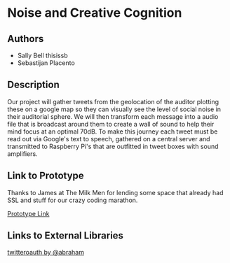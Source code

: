 # Noise and Creative Cognition 

## Authors
- Sally Bell thisissb
- Sebastijan Placento

## Description
Our project will gather tweets from the geolocation of the auditor plotting these on a google map so they can visually see the level of social noise in their auditorial sphere. We will then transform each message into a audio file that is broadcast around them to create a wall of sound to help their mind focus at an optimal 70dB. To make this journey each tweet must be read out via Google's text to speech, gathered on a central server and transmitted to Raspberry Pi's that are outfitted in tweet boxes with sound amplifiers. 

## Link to Prototype
Thanks to James at The Milk Men for lending some space that already had SSL and stuff for our crazy coding marathon.

[Prototype Link](http://goo.gl/oRPBcG "Prototype Link")

## Links to External Libraries
[twitteroauth by @abraham](https://github.com/abraham/twitteroauth "twitteroauth by @abraham")
